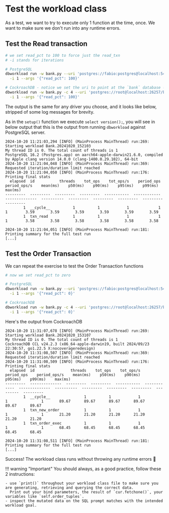 # Test the workload class

As a test, we want to try to execute only 1 function at the time, once.
We want to make sure we don't run into any runtime errors.

## Test the Read transaction

```bash
# we set read_pct to 100 to force just the read_txn
# -i stands for iterations

# PostgreSQL
dbworkload run -w bank.py --uri 'postgres://fabio:postgres@localhost:5432/bank?sslmode=disable' \
  -i 1 --args '{"read_pct": 100}'

# CockroachDB - notice we set the uri to point at the `bank` database ⬇️⬇️ 
dbworkload run -w bank.py -c 4 --uri 'postgres://root@localhost:26257/bank?sslmode=disable' \
  -i 1 --args '{"read_pct": 100}'
```

The output is the same for any driver you choose, and it looks like below, stripped of
some log messages for brevity.

As in the `setup()` function we execute `select version();`, you will see in below output that
this is the output from running `dbworkload` against PostgreSQL server.

```text
2024-10-20 11:21:03,294 [INFO] (MainProcess MainThread) run:269: Starting workload Bank.20241020_152103
My thread ID is 0. The total count of threads is 1
PostgreSQL 16.2 (Postgres.app) on aarch64-apple-darwin21.6.0, compiled by Apple clang version 14.0.0 (clang-1400.0.29.102), 64-bit
2024-10-20 11:21:04,048 [INFO] (MainProcess MainThread) run:369: Requested iteration/duration limit reached
2024-10-20 11:21:04,050 [INFO] (MainProcess MainThread) run:176: Printing final stats
  elapsed  id           threads    tot_ops    tot_ops/s    period_ops    period_ops/s    mean(ms)    p50(ms)    p90(ms)    p95(ms)    p99(ms)    max(ms)
---------  ---------  ---------  ---------  -----------  ------------  --------------  ----------  ---------  ---------  ---------  ---------  ---------
        1  __cycle__          1          1            1             1               1        3.59       3.59       3.59       3.59       3.59       3.59
        1  txn_read           1          1            1             1               1        3.58       3.58       3.58       3.58       3.58       3.58 

2024-10-20 11:21:04,051 [INFO] (MainProcess MainThread) run:181: Printing summary for the full test run
[...]
```

## Test the Order Transaction

We can repeat the  exercise to test the Order Transaction functions

```bash
# now we set read_pct to zero

# PostgreSQL
dbworkload run -w bank.py --uri 'postgres://fabio:postgres@localhost:5432/bank?sslmode=disable' \
  -i 1 --args '{"read_pct": 0}'

# CockroachDB 
dbworkload run -w bank.py -c 4 --uri 'postgres://root@localhost:26257/bank?sslmode=disable' \
  -i 1 --args '{"read_pct": 0}'
```

Here's the output from CockroachDB

```text
2024-10-20 11:31:07,678 [INFO] (MainProcess MainThread) run:269: Starting workload Bank.20241020_153107
My thread ID is 0. The total count of threads is 1
CockroachDB CCL v24.2.3 (x86_64-apple-darwin19, built 2024/09/23 22:30:57, go1.22.5 X:nocoverageredesign)
2024-10-20 11:31:08,507 [INFO] (MainProcess MainThread) run:369: Requested iteration/duration limit reached
2024-10-20 11:31:08,509 [INFO] (MainProcess MainThread) run:176: Printing final stats
  elapsed  id                threads    tot_ops    tot_ops/s    period_ops    period_ops/s    mean(ms)    p50(ms)    p90(ms)    p95(ms)    p99(ms)    max(ms)
---------  --------------  ---------  ---------  -----------  ------------  --------------  ----------  ---------  ---------  ---------  ---------  ---------
        1  __cycle__               1          1            1             1               1       89.67      89.67      89.67      89.67      89.67      89.67
        1  txn_new_order           1          1            1             1               1       21.20      21.20      21.20      21.20      21.20      21.20
        1  txn_order_exec          1          1            1             1               1       68.45      68.45      68.45      68.45      68.45      68.45 

2024-10-20 11:31:08,511 [INFO] (MainProcess MainThread) run:181: Printing summary for the full test run
[...]
```

Success! The workload class runs without throwing any runtime errors 🚀

!!! warning "Important"
    You should always, as a good practice, follow these 2 instructions:

    - use `print()` throughout your workload class file to make sure you are generating, retrieving and querying the correct data.
      Print out your bind parameters, the result of `cur.fetchone()`, your variables like `self.order_tuples`.
    - inspect the mutated data on the SQL prompt matches with the intended workload goal.
